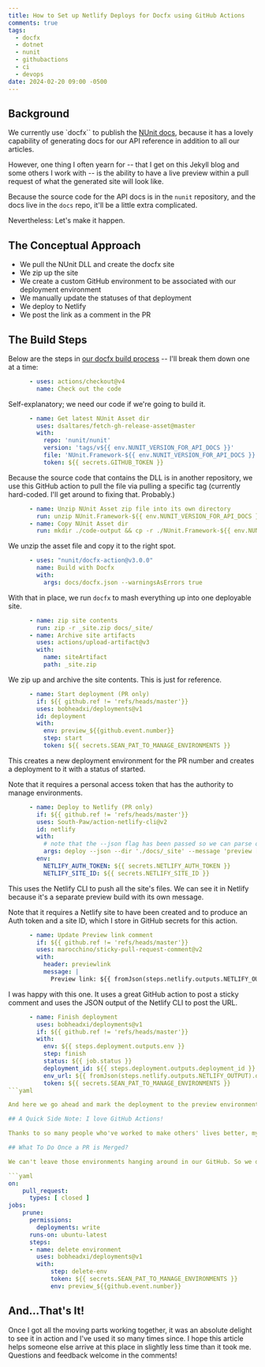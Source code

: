 ```yaml
---
title: How to Set up Netlify Deploys for Docfx using GitHub Actions
comments: true
tags:
  - docfx
  - dotnet
  - nunit
  - githubactions
  - ci
  - devops
date: 2024-02-20 09:00 -0500
---
```

## Background

We currently use `docfx`` to publish the [NUnit docs](https://docs.nunit.org), because it has a lovely capability of generating docs for our API reference in addition to all our articles.

However, one thing I often yearn for -- that I get on this Jekyll blog and some others I work with -- is the ability to have a live preview within a pull request of what the generated site will look like.

Because the source code for the API docs is in the `nunit` repository, and the docs live in the `docs` repo, it'll be a little extra complicated.

Nevertheless: Let's make it happen.

## The Conceptual Approach

* We pull the NUnit DLL and create the docfx site
* We zip up the site
* We create a custom GitHub environment to be associated with our deployment environment
* We manually update the statuses of that deployment
* We deploy to Netlify
* We post the link as a comment in the PR

## The Build Steps

Below are the steps in [our docfx build process](https://github.com/nunit/docs/tree/master/.github/workflows) -- I'll break them down one at a time:

```yaml
      - uses: actions/checkout@v4
        name: Check out the code
```

Self-explanatory; we need our code if we're going to build it.

```yaml
      - name: Get latest NUnit Asset dir
        uses: dsaltares/fetch-gh-release-asset@master
        with:
          repo: 'nunit/nunit'
          version: 'tags/v${{ env.NUNIT_VERSION_FOR_API_DOCS }}'
          file: 'NUnit.Framework-${{ env.NUNIT_VERSION_FOR_API_DOCS }}.zip'
          token: ${{ secrets.GITHUB_TOKEN }}
```

Because the source code that contains the DLL is in another repository, we use this GitHub action to pull the file via pulling a specific tag (currently hard-coded. I'll get around to fixing that. Probably.)

```yaml
      - name: Unzip NUnit Asset zip file into its own directory
        run: unzip NUnit.Framework-${{ env.NUNIT_VERSION_FOR_API_DOCS }}.zip -d ./NUnit.Framework-${{ env.NUNIT_VERSION_FOR_API_DOCS }}
      - name: Copy NUnit Asset dir
        run: mkdir ./code-output && cp -r ./NUnit.Framework-${{ env.NUNIT_VERSION_FOR_API_DOCS }}/bin/net6.0/* ./code-output
```

We unzip the asset file and copy it to the right spot.

```yaml
      - uses: "nunit/docfx-action@v3.0.0"
        name: Build with Docfx
        with:
          args: docs/docfx.json --warningsAsErrors true
```

With that in place, we run `docfx` to mash everything up into one deployable site.

```yaml
      - name: zip site contents
        run: zip -r _site.zip docs/_site/
      - name: Archive site artifacts
        uses: actions/upload-artifact@v3
        with:
          name: siteArtifact
          path: _site.zip
```

We zip up and archive the site contents. This is just for reference.

```yaml
      - name: Start deployment (PR only)
        if: ${{ github.ref != 'refs/heads/master'}}
        uses: bobheadxi/deployments@v1
        id: deployment
        with:
          env: preview_${{github.event.number}}
          step: start
          token: ${{ secrets.SEAN_PAT_TO_MANAGE_ENVIRONMENTS }}
```

This creates a new deployment environment for the PR number and creates a deployment to it with a status of started.

Note that it requires a personal access token that has the authority to manage environments.

```yaml
      - name: Deploy to Netlify (PR only)
        if: ${{ github.ref != 'refs/heads/master'}}
        uses: South-Paw/action-netlify-cli@v2
        id: netlify
        with:
          # note that the --json flag has been passed so we can parse outputs
          args: deploy --json --dir './docs/_site' --message 'preview [${{ github.sha }}]'
        env:
          NETLIFY_AUTH_TOKEN: ${{ secrets.NETLIFY_AUTH_TOKEN }}
          NETLIFY_SITE_ID: ${{ secrets.NETLIFY_SITE_ID }}          
```

This uses the Netlify CLI to push all the site's files. We can see it in Netlify because it's a separate preview build with its own message.

Note that it requires a Netlify site to have been created and to produce an Auth token and a site ID, which I store in GitHub secrets for this action.

```yaml
      - name: Update Preview link comment
        if: ${{ github.ref != 'refs/heads/master'}}
        uses: marocchino/sticky-pull-request-comment@v2
        with:
          header: previewlink
          message: |
            Preview link: ${{ fromJson(steps.netlify.outputs.NETLIFY_OUTPUT).deploy_url }}          
```

I was happy with this one. It uses a great GitHub action to post a sticky comment and uses the JSON output of the Netlify CLI to post the URL.

```yaml
      - name: Finish deployment
        uses: bobheadxi/deployments@v1
        if: ${{ github.ref != 'refs/heads/master'}}
        with:
          env: ${{ steps.deployment.outputs.env }}
          step: finish
          status: ${{ job.status }}
          deployment_id: ${{ steps.deployment.outputs.deployment_id }}
          env_url: ${{ fromJson(steps.netlify.outputs.NETLIFY_OUTPUT).deploy_url }}     
          token: ${{ secrets.SEAN_PAT_TO_MANAGE_ENVIRONMENTS }} 
```yaml

And here we go ahead and mark the deployment to the preview environment as "finished".

## A Quick Side Note: I love GitHub Actions!

Thanks to so many people who've worked to make others' lives better, my experience was largely in googling around to discover that people had already done all the things that I needed to do! I look forward to being able to contribute more of that myself if I can ever find something that needs doing.

## What To Do Once a PR is Merged?

We can't leave those environments hanging around in our GitHub. So we delete them, using the same id format that we used when we created them.

```yaml
on:
    pull_request:
      types: [ closed ]
jobs:
    prune:
      permissions: 
        deployments: write
      runs-on: ubuntu-latest
      steps:
      - name: delete environment
        uses: bobheadxi/deployments@v1
        with:
            step: delete-env
            token: ${{ secrets.SEAN_PAT_TO_MANAGE_ENVIRONMENTS }}
            env: preview_${{github.event.number}}
```

## And...That's It!

Once I got all the moving parts working together, it was an absolute delight to see it in action and I've used it so many times since. I hope this article helps someone else arrive at this place in slightly less time than it took me. Questions and feedback welcome in the comments!
